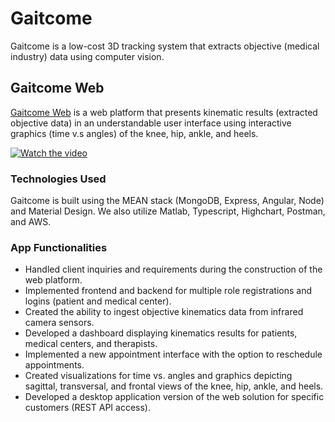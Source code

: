 # Gaitcome

Gaitcome is a low-cost 3D tracking system that extracts objective (medical industry) data using computer vision.

## Gaitcome Web 
[Gaitcome Web](https://gaitcome.com/homepage) is a web platform that presents kinematic results (extracted objective data) in an understandable user interface using interactive graphics (time v.s angles) of the knee, hip, ankle, and heels.

[![Watch the video](https://img.youtube.com/vi/NFk2cXIQ0Aw/maxresdefault.jpg)](https://youtu.be/NFk2cXIQ0Aw)

### Technologies Used
Gaitcome is built using the MEAN stack (MongoDB, Express, Angular, Node) and Material Design. We also utilize Matlab, Typescript, Highchart, Postman, and AWS.

### App Functionalities

- Handled client inquiries and requirements during the construction of the web platform.
- Implemented frontend and backend for multiple role registrations and logins (patient and medical center).
- Created the ability to ingest objective kinematics data from infrared camera sensors.
- Developed a dashboard displaying kinematics results for patients, medical centers, and therapists.
- Implemented a new appointment interface with the option to reschedule appointments.
- Created visualizations for time vs. angles and graphics depicting sagittal, transversal, and frontal views of the knee, hip, ankle, and heels.
- Developed a desktop application version of the web solution for specific customers (REST API access).

